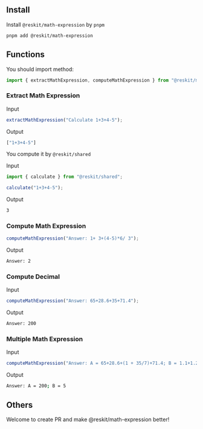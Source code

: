 ## Install

Install `@reskit/math-expression` by `pnpm`

```bash
pnpm add @reskit/math-expression
```

## Functions

You should import method:

```typescript
import { extractMathExpression, computeMathExpression } from "@reskit/math-expression";
```

### Extract Math Expression

Input

```typescript
extractMathExpression("Calculate 1+3+4-5");
```

Output

```bash
["1+3+4-5"]
```

You compute it by `@reskit/shared`

Input

```typescript
import { calculate } from "@reskit/shared";

calculate("1+3+4-5");
```

Output

```bash
3
```

### Compute Math Expression

```typescript
computeMathExpression("Answer: 1+ 3+(4-5)*6/ 3");
```

Output

```bash
Answer: 2
```

### Compute Decimal

Input

```typescript
computeMathExpression("Answer: 65+28.6+35+71.4");
```

Output

```bash
Answer: 200
```

### Multiple Math Expression

Input

```ts
computeMathExpression("Answer: A = 65+28.6+(1 + 35/7)+71.4; B = 1.1+1.2+1.3+1.4");
```

Output

```bash
Answer: A = 200; B = 5
```

## Others

Welcome to create PR and make @reskit/math-expression better!
